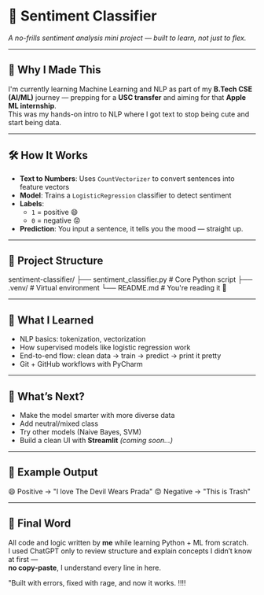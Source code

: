 # 🧠 Sentiment Classifier  
*A no-frills sentiment analysis mini project — built to learn, not just to flex.*

---

## 📌 Why I Made This  
I'm currently learning Machine Learning and NLP as part of my **B.Tech CSE (AI/ML)** journey — prepping for a **USC transfer** and aiming for that **Apple ML internship**.  
This was my hands-on intro to NLP where I got text to stop being cute and start being data.

---

## 🛠️ How It Works  
- **Text to Numbers**: Uses `CountVectorizer` to convert sentences into feature vectors  
- **Model**: Trains a `LogisticRegression` classifier to detect sentiment  
- **Labels**:  
  - `1` = positive 😄  
  - `0` = negative 😡  
- **Prediction**: You input a sentence, it tells you the mood — straight up.

---

## 📂 Project Structure  
sentiment-classifier/
├── sentiment_classifier.py # Core Python script
├── .venv/ # Virtual environment
└── README.md # You're reading it 👀


---

## 🔮 What I Learned  
- NLP basics: tokenization, vectorization  
- How supervised models like logistic regression work  
- End-to-end flow: clean data → train → predict → print it pretty  
- Git + GitHub workflows with PyCharm

---

## 🔧 What’s Next?  
- Make the model smarter with more diverse data  
- Add neutral/mixed class  
- Try other models (Naive Bayes, SVM)  
- Build a clean UI with **Streamlit** *(coming soon...)*

---

## 🧪 Example Output  
😄 Positive → "I love The Devil Wears Prada"
😡 Negative → "This is Trash"



---

## 💬 Final Word  
All code and logic written by **me** while learning Python + ML from scratch.  
I used ChatGPT only to review structure and explain concepts I didn’t know at first —  
**no copy-paste**, I understand every line in here.  

"Built with errors, fixed with rage, and now it works. !!!!

